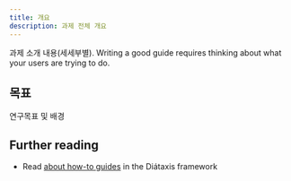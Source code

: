 ```yaml
---
title: 개요
description: 과제 전체 개요
---
```


과제 소개 내용(세세부별).
Writing a good guide requires thinking about what your users are trying to do.

## 목표
연구목표 및 배경

## Further reading

- Read [about how-to guides](https://diataxis.fr/how-to-guides/) in the Diátaxis framework
